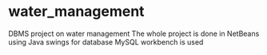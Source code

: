 # water_management
DBMS project on water management
The whole project is done in NetBeans using Java swings
for database MySQL workbench is used
